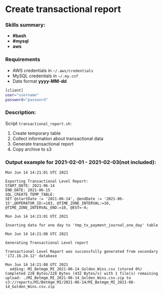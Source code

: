 # Create transactional report
### Skills summary:
- **#bash**
- **#mysql**
- **aws**

### Requirements
- AWS credentials in `~/.aws/credentials`
- MySQL credentials in `~/.my.cnf`
- Date format **yyyy-MM-dd**
```sh
[client]
user="username"
password="password"
```
### Description:
Script `transactional_report.sh`:
1. Create temporary table
2. Collect information about transactional data
3. Generate transactional report
4. Copy archive to s3

### Output example for 2021-02-01 - 2021-02-03(not included):
```
Mon Jun 14 14:21:01 UTC 2021

Exporting Transactional Level Report:
START_DATE: 2021-06-14
END_DATE: 2021-06-15
SQL_CREATE_TEMP_TABLE: 
SET @startDate := '2021-06-14', @endDate := '2021-06-15',@OPERATOR_ID:=183, @TIME_ZONE_INTERVAL:=10, @TIME_ZONE_INTERVAL_END:=10, @EST=-4;

Mon Jun 14 14:21:01 UTC 2021

Inserting data for one day to 'tmp_tx_payment_journal_one_day' table

Mon Jun 14 14:21:08 UTC 2021

Generating Transactional Level report

Transactional Level Report was successfully generated from secondary '172.16.24.12' database

Mon Jun 14 14:21:08 UTC 2021
  adding: MI_Betmgm_MI_2021-06-14_Golden_Wins.csv (stored 0%)
Completed 228 Bytes/228 Bytes (432 Bytes/s) with 1 file(s) remaining
upload: ./MI_Betmgm_MI_2021-06-14_Golden_Wins.csv.zip to s3://reports/MI/Betmgm_MI/2021-06-14/MI_Betmgm_MI_2021-06-14_Golden_Wins.csv.zip
```
